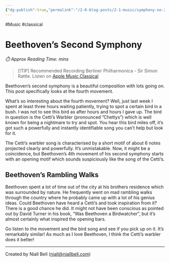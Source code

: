 ```yaml
---
{"dg-publish":true,"permalink":"/2-0-blog-posts/2-1-music/symphony-no-2-iv-op36-beethoven/","title":"Symphony No. 2 IV Op 36","tags":["Music","composers","classical"],"noteIcon":null,"created":"2024-04-18T22:53:02.378+01:00","updated":"2024-05-05T00:35:49.000+01:00"}
---
```


#Music #classical 
# Beethoven’s Second Symphony
<p id="reading-time" style="font-style: italic;">⏱️ Approx Reading Time:  <span id="inserted-text"></span> mins</p>

> [!TIP] Recommended Recording 
> Berliner Philharmonica - Sir Simon Rattle. Listen on [Apple Music Classical](https://classical.music.apple.com/gb/recording/ludwig-van-beethoven-1770-pp24-1458733549?l=en-GB)

Beethoven’s second symphony is a beautiful composition with lots going on. This post specifically looks at the fourth movement.

What’s so interesting about the fourth movement? Well, just last week I spent at least three hours waiting patiently, trying to spot a certain bird in a bush. I was not to see this bird as after hours and hours I gave up. The bird in question is the Cetti’s Warbler (pronounced ”Chettys”) which is well known for being a nightmare to try and spot. You hear this bird miles off, it’s got such a powerfully and instantly identifiable song you can’t help but look for it.

The Cetti’s warbler song is characterised by a short motif of about 6 notes projected clearly and powerfully. It’s unmistakable. Now, it might be a coincidence, but Beethoven’s 4th movement of his second symphony starts with an opening motif which sounds suspiciously like the song of the Cetti’s.

## Beethoven’s Rambling Walks

Beethoven spent a lot of time out of the city at his brothers residence which was surrounded by nature. He frequently went on mad rambling walks through the country where he probably came up with a lot of his genius ideas. Could Beethoven have heard a Cetti’s and took inspiration from it? There is a good chance he did. It might not have been conscious as pointed out by David Turner in his book, “Was Beethoven a Birdwatcher”, but it’s almost certainly what inspired the opening bars. 

Go listen to the movement and the bird song and see if you pick up on it. It’s remarkably similar! As much as I love Beethoven, I think the Cetti’s warbler does it better!



---
Created by Niall Bell (niall@niallbell.com)